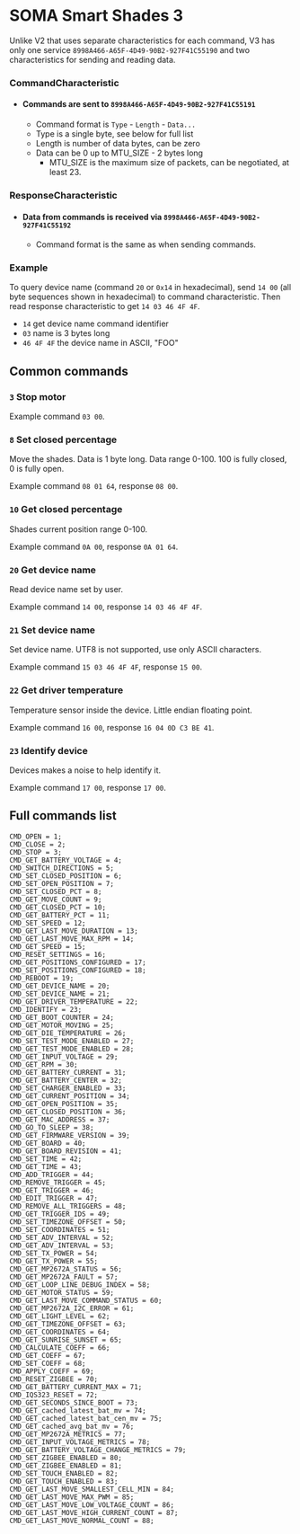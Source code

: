 # SOMA Smart Shades 3

Unlike V2 that uses separate characteristics for each command, V3 has only one service `8998A466-A65F-4D49-90B2-927F41C55190` and two characteristics for sending and reading data.

### CommandCharacteristic

- #### Commands are sent to `8998A466-A65F-4D49-90B2-927F41C55191`
    - Command format is `Type` - `Length` - `Data...`
    - Type is a single byte, see below for full list
    - Length is number of data bytes, can be zero
    - Data can be 0 up to MTU_SIZE - 2 bytes long
        - MTU_SIZE is the maximum size of packets, can be negotiated, at least 23.

### ResponseCharacteristic

- #### Data from commands is received via `8998A466-A65F-4D49-90B2-927F41C55192`
    - Command format is the same as when sending commands.

### Example

To query device name (command `20` or `0x14` in hexadecimal), send `14 00` (all byte sequences shown in hexadecimal) to command characteristic. Then read response characteristic to get `14 03 46 4F 4F`.

- `14` get device name command identifier
- `03` name is 3 bytes long
- `46 4F 4F` the device name in ASCII, "FOO"

## Common commands

### `3` Stop motor

Example command `03 00`.

### `8` Set closed percentage

Move the shades. Data is 1 byte long. Data range 0-100. 100 is fully closed, 0 is fully open.

Example command `08 01 64`, response `08 00`.

### `10` Get closed percentage

Shades current position range 0-100.

Example command `0A 00`, response `0A 01 64`.

### `20` Get device name

Read device name set by user.

Example command `14 00`, response `14 03 46 4F 4F`.

### `21` Set device name

Set device name. UTF8 is not supported, use only ASCII characters.

Example command `15 03 46 4F 4F`, response `15 00`.

### `22` Get driver temperature

Temperature sensor inside the device. Little endian floating point.

Example command `16 00`, response `16 04 0D C3 BE 41`.

### `23` Identify device

Devices makes a noise to help identify it.

Example command `17 00`, response `17 00`.

## Full commands list

```
CMD_OPEN = 1;
CMD_CLOSE = 2;
CMD_STOP = 3;
CMD_GET_BATTERY_VOLTAGE = 4;
CMD_SWITCH_DIRECTIONS = 5;
CMD_SET_CLOSED_POSITION = 6;
CMD_SET_OPEN_POSITION = 7;
CMD_SET_CLOSED_PCT = 8;
CMD_GET_MOVE_COUNT = 9;
CMD_GET_CLOSED_PCT = 10;
CMD_GET_BATTERY_PCT = 11;
CMD_SET_SPEED = 12;
CMD_GET_LAST_MOVE_DURATION = 13;
CMD_GET_LAST_MOVE_MAX_RPM = 14;
CMD_GET_SPEED = 15;
CMD_RESET_SETTINGS = 16;
CMD_GET_POSITIONS_CONFIGURED = 17;
CMD_SET_POSITIONS_CONFIGURED = 18;
CMD_REBOOT = 19;
CMD_GET_DEVICE_NAME = 20;
CMD_SET_DEVICE_NAME = 21;
CMD_GET_DRIVER_TEMPERATURE = 22;
CMD_IDENTIFY = 23;
CMD_GET_BOOT_COUNTER = 24;
CMD_GET_MOTOR_MOVING = 25;
CMD_GET_DIE_TEMPERATURE = 26;
CMD_SET_TEST_MODE_ENABLED = 27;
CMD_GET_TEST_MODE_ENABLED = 28;
CMD_GET_INPUT_VOLTAGE = 29;
CMD_GET_RPM = 30;
CMD_GET_BATTERY_CURRENT = 31;
CMD_GET_BATTERY_CENTER = 32;
CMD_SET_CHARGER_ENABLED = 33;
CMD_GET_CURRENT_POSITION = 34;
CMD_GET_OPEN_POSITION = 35;
CMD_GET_CLOSED_POSITION = 36;
CMD_GET_MAC_ADDRESS = 37;
CMD_GO_TO_SLEEP = 38;
CMD_GET_FIRMWARE_VERSION = 39;
CMD_GET_BOARD = 40;
CMD_GET_BOARD_REVISION = 41;
CMD_SET_TIME = 42;
CMD_GET_TIME = 43;
CMD_ADD_TRIGGER = 44;
CMD_REMOVE_TRIGGER = 45;
CMD_GET_TRIGGER = 46;
CMD_EDIT_TRIGGER = 47;
CMD_REMOVE_ALL_TRIGGERS = 48;
CMD_GET_TRIGGER_IDS = 49;
CMD_SET_TIMEZONE_OFFSET = 50;
CMD_SET_COORDINATES = 51;
CMD_SET_ADV_INTERVAL = 52;
CMD_GET_ADV_INTERVAL = 53;
CMD_SET_TX_POWER = 54;
CMD_GET_TX_POWER = 55;
CMD_GET_MP2672A_STATUS = 56;
CMD_GET_MP2672A_FAULT = 57;
CMD_GET_LOOP_LINE_DEBUG_INDEX = 58;
CMD_GET_MOTOR_STATUS = 59;
CMD_GET_LAST_MOVE_COMMAND_STATUS = 60;
CMD_GET_MP2672A_I2C_ERROR = 61;
CMD_GET_LIGHT_LEVEL = 62;
CMD_GET_TIMEZONE_OFFSET = 63;
CMD_GET_COORDINATES = 64;
CMD_GET_SUNRISE_SUNSET = 65;
CMD_CALCULATE_COEFF = 66;
CMD_GET_COEFF = 67;
CMD_SET_COEFF = 68;
CMD_APPLY_COEFF = 69;
CMD_RESET_ZIGBEE = 70;
CMD_GET_BATTERY_CURRENT_MAX = 71;
CMD_IQS323_RESET = 72;
CMD_GET_SECONDS_SINCE_BOOT = 73;
CMD_GET_cached_latest_bat_mv = 74;
CMD_GET_cached_latest_bat_cen_mv = 75;
CMD_GET_cached_avg_bat_mv = 76;
CMD_GET_MP2672A_METRICS = 77;
CMD_GET_INPUT_VOLTAGE_METRICS = 78;
CMD_GET_BATTERY_VOLTAGE_CHANGE_METRICS = 79;
CMD_SET_ZIGBEE_ENABLED = 80;
CMD_GET_ZIGBEE_ENABLED = 81;
CMD_SET_TOUCH_ENABLED = 82;
CMD_GET_TOUCH_ENABLED = 83;
CMD_GET_LAST_MOVE_SMALLEST_CELL_MIN = 84;
CMD_GET_LAST_MOVE_MAX_PWM = 85;
CMD_GET_LAST_MOVE_LOW_VOLTAGE_COUNT = 86;
CMD_GET_LAST_MOVE_HIGH_CURRENT_COUNT = 87;
CMD_GET_LAST_MOVE_NORMAL_COUNT = 88;
```
